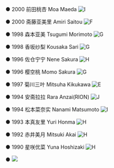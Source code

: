 ● 2000 前田桃杏 Moa Maeda  ![I](./model_pic/MoaMaeda.png)

● 2000 斋藤亚美里 Amiri Saitou ![F](./model_pic/AmiriSaito.jpg)

● 1998 森本亚美 Tsugumi Morimoto ![G](./model_pic/TsugumiMorimoto.jpg) 

● 1998 香坂纱梨  Kousaka Sari ![G](./model_pic/KousakaSari.jpg) 

● 1996 佐仓宁宁  Nene Sakura ![H](./model_pic/NeneSakura.jpg)

● 1996 樱空桃  Momo Sakura ![G](./model_pic/MomoSakura.jpeg)

● 1997 菊川三叶  Mitsuha Kikukawa ![E](./model_pic/MitsuhaKikukawa.jpg)

● 1994 安斋拉拉 Rara Anzai(RION) ![J](./model_pic/RION.jpg)

● 1994 松本菜奈实 Nanami Matsumoto ![I](./model_pic/NanamiMatsumoto.jpg)

● 1993 本真友里 Yuri Honma ![H](./model_pic/YuriHonma.jpg)

● 1992 赤井美月 Mitsuki Akai ![H](./model_pic/MitsukiAkai.jpg)

● 1990 星咲优菜 Yuna Hoshizaki ![H](./model_pic/YunaHoshizaki.jpg)

● ![](./model_pic/.jpg) 

